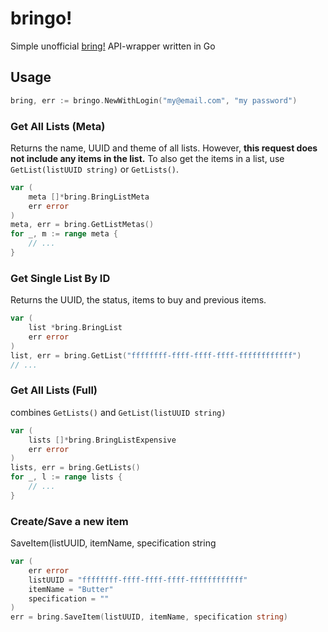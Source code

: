 # bringo!

Simple unofficial [bring!](https://web.getbring.com/) API-wrapper written in Go

## Usage

```go
bring, err := bringo.NewWithLogin("my@email.com", "my password")
```

### Get All Lists (Meta)

Returns the name, UUID and theme of all lists. However, **this request does not include any items in the list.**
To also get the items in a list, use `GetList(listUUID string)` or `GetLists()`.

```go
var (
    meta []*bring.BringListMeta
    err error
)
meta, err = bring.GetListMetas()
for _, m := range meta {
    // ...
}
```

### Get Single List By ID

Returns the UUID, the status, items to buy and previous items.

```go
var (
    list *bring.BringList
    err error
)
list, err = bring.GetList("ffffffff-ffff-ffff-ffff-ffffffffffff")
// ...
```

### Get All Lists (Full)

combines `GetLists()` and `GetList(listUUID string)`

```go
var (
    lists []*bring.BringListExpensive
    err error
)
lists, err = bring.GetLists()
for _, l := range lists {
    // ...
}
```

### Create/Save a new item
SaveItem(listUUID, itemName, specification string
```go
var (
	err error
	listUUID = "ffffffff-ffff-ffff-ffff-ffffffffffff"
	itemName = "Butter"
	specification = ""
)
err = bring.SaveItem(listUUID, itemName, specification string)
```